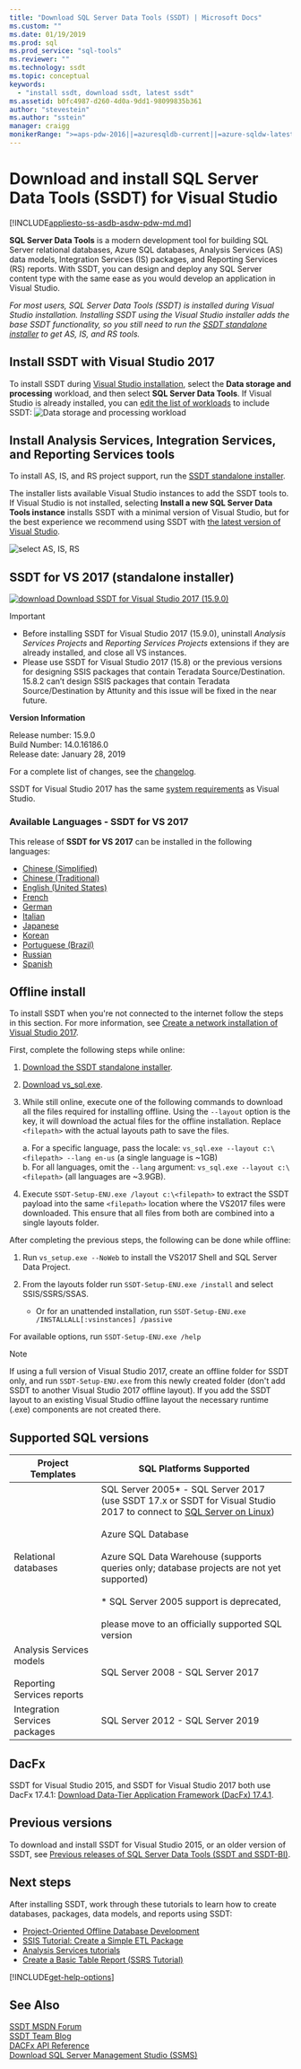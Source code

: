 ```yaml
---
title: "Download SQL Server Data Tools (SSDT) | Microsoft Docs"
ms.custom: ""
ms.date: 01/19/2019
ms.prod: sql
ms.prod_service: "sql-tools"
ms.reviewer: ""
ms.technology: ssdt
ms.topic: conceptual
keywords: 
  - "install ssdt, download ssdt, latest ssdt"
ms.assetid: b0fc4987-d260-4d0a-9dd1-98099835b361
author: "stevestein"
ms.author: "sstein"
manager: craigg
monikerRange: ">=aps-pdw-2016||=azuresqldb-current||=azure-sqldw-latest||>=sql-server-2016||=sqlallproducts-allversions||=azuresqldb-mi-current"
---
```

# Download and install SQL Server Data Tools (SSDT) for Visual Studio
[!INCLUDE[appliesto-ss-asdb-asdw-pdw-md.md](../includes/appliesto-ss-asdb-asdw-pdw-md.md)]


**SQL Server Data Tools** is a modern development tool for building SQL Server relational databases, Azure SQL databases, Analysis Services (AS) data models, Integration Services (IS) packages, and Reporting Services (RS) reports. With SSDT, you can design and deploy any SQL Server content type with the same ease as you would develop an application in Visual Studio.

*For most users, SQL Server Data Tools (SSDT) is installed during Visual Studio installation. Installing SSDT using the Visual Studio installer adds the base SSDT functionality, so you still need to run the [SSDT standalone installer](#ssdt-for-vs-2017-standalone-installer) to get AS, IS, and RS tools.*

## Install SSDT with Visual Studio 2017

To install SSDT during [Visual Studio installation](https://docs.microsoft.com/visualstudio/install/install-visual-studio), select the **Data storage and processing** workload, and then select **SQL Server Data Tools**. If Visual Studio is already installed, you can [edit the list of workloads](https://docs.microsoft.com/visualstudio/install/modify-visual-studio) to include SSDT:
![Data storage and processing workload](../ssdt/media/download-sql-server-data-tools-ssdt/data-workload.png)

## Install Analysis Services, Integration Services, and Reporting Services tools

To install AS, IS, and RS project support, run the [SSDT standalone installer](#ssdt-for-vs-2017-standalone-installer). 

The installer lists available Visual Studio instances to add the SSDT tools to. If Visual Studio is not installed, selecting **Install a new SQL Server Data Tools instance** installs SSDT with a minimal version of Visual Studio, but for the best experience we recommend using SSDT with [the latest version of Visual Studio](https://www.visualstudio.com/downloads). 

![select AS, IS, RS](../ssdt/media/download-sql-server-data-tools-ssdt/select-services.png)



## SSDT for VS 2017 (standalone installer)

[![download](../ssdt/media/download.png) Download SSDT for Visual Studio 2017 (15.9.0)](https://go.microsoft.com/fwlink/?linkid=2052454) 

> [!IMPORTANT]
> - Before installing SSDT for Visual Studio 2017 (15.9.0), uninstall *Analysis Services Projects* and *Reporting Services Projects* extensions if they are already installed, and close all VS instances.
> - Please use SSDT for Visual Studio 2017 (15.8) or the previous versions for designing SSIS packages that contain Teradata Source/Destination. 15.8.2 can’t design SSIS packages that contain Teradata Source/Destination by Attunity and this issue will be fixed in the near future.



**Version Information**  
  
Release number: 15.9.0  
Build Number: 14.0.16186.0  
Release date: January 28, 2019  

For a complete list of changes, see the [changelog](changelog-for-sql-server-data-tools-ssdt.md).

SSDT for Visual Studio 2017 has the same [system requirements](https://docs.microsoft.com/visualstudio/productinfo/vs2017-system-requirements-vs) as Visual Studio.  

### Available Languages - SSDT for VS 2017

This release of **SSDT for VS 2017** can be installed in the following languages:

- [Chinese (Simplified)]( https://go.microsoft.com/fwlink/?linkid=2052454&clcid=0x804)
- [Chinese (Traditional)]( https://go.microsoft.com/fwlink/?linkid=2052454&clcid=0x404)
- [English (United States)]( https://go.microsoft.com/fwlink/?linkid=2052454&clcid=0x409)
- [French]( https://go.microsoft.com/fwlink/?linkid=2052454&clcid=0x40c)
- [German]( https://go.microsoft.com/fwlink/?linkid=2052454&clcid=0x407)
- [Italian]( https://go.microsoft.com/fwlink/?linkid=2052454&clcid=0x410)
- [Japanese]( https://go.microsoft.com/fwlink/?linkid=2052454&clcid=0x411)
- [Korean]( https://go.microsoft.com/fwlink/?linkid=2052454&clcid=0x412)
- [Portuguese (Brazil)]( https://go.microsoft.com/fwlink/?linkid=2052454&clcid=0x416)
- [Russian]( https://go.microsoft.com/fwlink/?linkid=2052454&clcid=0x419)
- [Spanish]( https://go.microsoft.com/fwlink/?linkid=2052454&clcid=0x40a)

## Offline install

To install SSDT when you're not connected to the internet follow the steps in this section. For more information, see [Create a network installation of Visual Studio 2017](https://docs.microsoft.com/visualstudio/install/create-a-network-installation-of-visual-studio).

First, complete the following steps while online:

1. [Download the SSDT standalone installer](#ssdt-for-vs-2017-standalone-installer).
2. [Download vs_sql.exe](https://aka.ms/vs/15/release/vs_sql.exe).
3. While still online, execute one of the following commands to download all the files required for installing offline. Using the `--layout` option is the key, it will download the actual files for the offline installation. Replace `<filepath>` with the actual layouts path to save the files.

   
   a.	For a specific language, pass the locale: `vs_sql.exe --layout c:\<filepath> --lang en-us` (a single language is ~1GB)  
   b. For all languages, omit the `--lang` argument: `vs_sql.exe --layout c:\<filepath>` (all languages are ~3.9GB).

4. Execute `SSDT-Setup-ENU.exe /layout c:\<filepath>` to extract the SSDT payload into the same `<filepath>` location where the VS2017 files were downloaded. This ensure that all files from both are combined into a single layouts folder.

After completing the previous steps, the following can be done while offline:

1. Run `vs_setup.exe --NoWeb` to install the VS2017 Shell and SQL Server Data Project.
2. From the layouts folder run `SSDT-Setup-ENU.exe /install` and select SSIS/SSRS/SSAS.

   - Or for an unattended installation, run `SSDT-Setup-ENU.exe /INSTALLALL[:vsinstances] /passive`  

For available options, run `SSDT-Setup-ENU.exe /help`

> [!NOTE]
> If using a full version of Visual Studio 2017, create an offline folder for SSDT only, and run `SSDT-Setup-ENU.exe` from this newly created folder (don't add SSDT to another Visual Studio 2017 offline layout). If you add the SSDT layout to an existing Visual Studio offline layout the necessary runtime (.exe) components are not created there.

## Supported SQL versions
  
|Project Templates|SQL Platforms Supported|  
|-------------------|--------------------|  
|Relational databases|  SQL Server 2005\* - SQL Server 2017<br> (use SSDT 17.x or SSDT for Visual Studio 2017 to connect to [SQL Server on Linux](../linux/sql-server-linux-overview.md))<br /><br />Azure SQL Database<br /><br />Azure SQL Data Warehouse (supports queries only; database projects are not yet supported)<br /><br /> \* SQL Server 2005 support is deprecated,<br /><br /> please move to an officially supported SQL version|
|Analysis Services models<br /><br />Reporting Services reports | SQL Server 2008 - SQL Server 2017|
|Integration Services packages| SQL Server 2012 - SQL Server 2019 |
  
## DacFx

SSDT for Visual Studio 2015, and SSDT for Visual Studio 2017 both use DacFx 17.4.1: [Download Data-Tier Application Framework (DacFx) 17.4.1](https://www.microsoft.com/download/details.aspx?id=56508).

## Previous versions

To download and install SSDT for Visual Studio 2015, or an older version of SSDT, see [Previous releases of SQL Server Data Tools (SSDT and SSDT-BI)](previous-releases-of-sql-server-data-tools-ssdt-and-ssdt-bi.md).

## Next steps

After installing SSDT, work through these tutorials to learn how to create databases, packages, data models, and reports using SSDT:  

- [Project-Oriented Offline Database Development](project-oriented-offline-database-development.md)  
- [SSIS Tutorial: Create a Simple ETL Package](../integration-services/ssis-how-to-create-an-etl-package.md)  
- [Analysis Services tutorials](../analysis-services/analysis-services-tutorials-ssas.md)  
- [Create a Basic Table Report (SSRS Tutorial)](../reporting-services/create-a-basic-table-report-ssrs-tutorial.md)  

[!INCLUDE[get-help-options](../includes/paragraph-content/get-help-options.md)]

## See Also

[SSDT MSDN Forum](https://social.msdn.microsoft.com/Forums/sqlserver/home?forum=ssdt)  
[SSDT Team Blog](https://blogs.msdn.com/b/ssdt/)  
[DACFx API Reference](https://msdn.microsoft.com/library/dn645454.aspx)  
[Download SQL Server Management Studio (SSMS)](../ssms/download-sql-server-management-studio-ssms.md)  
